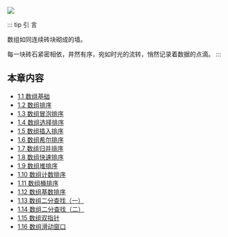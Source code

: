 ![](https://qcdn.itcharge.cn/images/20250923140234.png)

::: tip 引  言

数组如同连续砖块砌成的墙。

每一块砖石紧密相依，井然有序，宛如时光的流转，悄然记录着数据的点滴。
:::

## 本章内容

- [1.1 数组基础](https://github.com/ITCharge/AlgoNote/tree/main/docs/01_array/01_01_array_basic.md)
- [1.2 数组排序](https://github.com/ITCharge/AlgoNote/tree/main/docs/01_array/01_02_array_sort.md)
- [1.3 数组冒泡排序](https://github.com/ITCharge/AlgoNote/tree/main/docs/01_array/01_03_array_bubble_sort.md)
- [1.4 数组选择排序](https://github.com/ITCharge/AlgoNote/tree/main/docs/01_array/01_04_array_selection_sort.md)
- [1.5 数组插入排序](https://github.com/ITCharge/AlgoNote/tree/main/docs/01_array//01_05_array_insertion_sort.md)
- [1.6 数组希尔排序](https://github.com/ITCharge/AlgoNote/tree/main/docs/01_array/01_06_array_shell_sort.md)
- [1.7 数组归并排序](https://github.com/ITCharge/AlgoNote/tree/main/docs/01_array/01_07_array_merge_sort.md)
- [1.8 数组快速排序](https://github.com/ITCharge/AlgoNote/tree/main/docs/01_array/01_08_array_quick_sort.md)
- [1.9 数组堆排序](https://github.com/ITCharge/AlgoNote/tree/main/docs/01_array/01_09_array_heap_sort.md)
- [1.10 数组计数排序](https://github.com/ITCharge/AlgoNote/tree/main/docs/01_array/01_10_array_counting_sort.md)
- [1.11 数组桶排序](https://github.com/ITCharge/AlgoNote/tree/main/docs/01_array/01_11_array_bucket_sort.md)
- [1.12 数组基数排序](https://github.com/ITCharge/AlgoNote/tree/main/docs/01_array/01_12_array_radix_sort.md)
- [1.13 数组二分查找（一）](https://github.com/ITCharge/AlgoNote/tree/main/docs/01_array/01_13_array_binary_search_01.md)
- [1.14 数组二分查找（二）](https://github.com/ITCharge/AlgoNote/tree/main/docs/01_array/01_14_array_binary_search_02.md)
- [1.15 数组双指针](https://github.com/ITCharge/AlgoNote/tree/main/docs/01_array/01_15_array_two_pointers.md)
- [1.16 数组滑动窗口](https://github.com/ITCharge/AlgoNote/tree/main/docs/01_array/01_16_array_sliding_window.md)